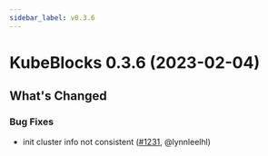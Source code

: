 ```yaml
---
sidebar_label: v0.3.6
---
```


# KubeBlocks 0.3.6 (2023-02-04)

## What's Changed

### Bug Fixes
- init cluster info not consistent ([#1231](https://github.com/apecloud/kubeblocks/pull/1231), @lynnleelhl)
